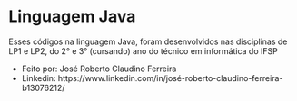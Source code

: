 # Linguagem Java

<p>Esses códigos na linguagem Java, foram desenvolvidos nas disciplinas de LP1 e LP2, do 2° e 3° (cursando) ano do técnico em informática do IFSP</p>

<ul>
     <li>Feito por: José Roberto Claudino Ferreira</li>
     <li>Linkedin: https://www.linkedin.com/in/josé-roberto-claudino-ferreira-b13076212/</li>
</ul>
